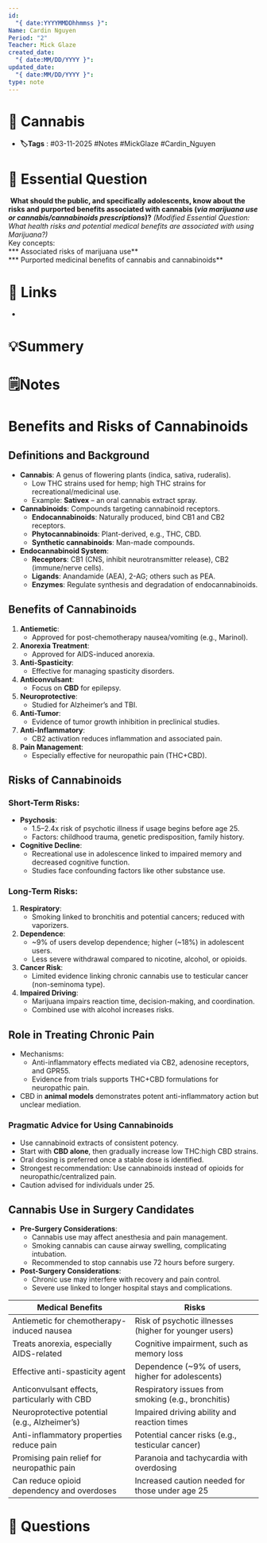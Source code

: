 ```yaml
---
id:
  "{ date:YYYYMMDDhhmmss }": 
Name: Cardin Nguyen
Period: "2"
Teacher: Mick Glaze
created_date:
  "{ date:MM/DD/YYYY }": 
updated_date:
  "{ date:MM/DD/YYYY }": 
type: note
---
```


# 📅 Cannabis
- **🏷️Tags** : #03-11-2025 #Notes #MickGlaze #Cardin_Nguyen

# 💭 Essential Question
 **What should the public, and specifically adolescents, know about the risks and purported benefits associated with cannabis (_via marijuana use or cannabis/cannabinoids prescriptions_)?** _(Modified Essential Question: What health risks and potential medical benefits are associated with using Marijuana?)_  
Key concepts:  
*** Associated risks of marijuana use**  
*** Purported medicinal benefits of cannabis and cannabinoids**  

# 🔗 Links
-

# 💡Summery


# 🗒️Notes

# Benefits and Risks of Cannabinoids

## Definitions and Background
- **Cannabis**: A genus of flowering plants (indica, sativa, ruderalis).
  - Low THC strains used for hemp; high THC strains for recreational/medicinal use.
  - Example: **Sativex** – an oral cannabis extract spray.
- **Cannabinoids**: Compounds targeting cannabinoid receptors.
  - **Endocannabinoids**: Naturally produced, bind CB1 and CB2 receptors.
  - **Phytocannabinoids**: Plant-derived, e.g., THC, CBD.
  - **Synthetic cannabinoids**: Man-made compounds.
- **Endocannabinoid System**:
  - **Receptors**: CB1 (CNS, inhibit neurotransmitter release), CB2 (immune/nerve cells).
  - **Ligands**: Anandamide (AEA), 2-AG; others such as PEA.
  - **Enzymes**: Regulate synthesis and degradation of endocannabinoids.

## Benefits of Cannabinoids
1. **Antiemetic**:
   - Approved for post-chemotherapy nausea/vomiting (e.g., Marinol).
2. **Anorexia Treatment**:
   - Approved for AIDS-induced anorexia.
3. **Anti-Spasticity**:
   - Effective for managing spasticity disorders.
4. **Anticonvulsant**:
   - Focus on **CBD** for epilepsy.
5. **Neuroprotective**:
   - Studied for Alzheimer’s and TBI.
6. **Anti-Tumor**:
   - Evidence of tumor growth inhibition in preclinical studies.
7. **Anti-Inflammatory**:
   - CB2 activation reduces inflammation and associated pain.
8. **Pain Management**:
   - Especially effective for neuropathic pain (THC+CBD).

## Risks of Cannabinoids
### Short-Term Risks:
- **Psychosis**:
  - 1.5–2.4x risk of psychotic illness if usage begins before age 25.
  - Factors: childhood trauma, genetic predisposition, family history.
- **Cognitive Decline**:
  - Recreational use in adolescence linked to impaired memory and decreased cognitive function.
  - Studies face confounding factors like other substance use.

### Long-Term Risks:
1. **Respiratory**:
   - Smoking linked to bronchitis and potential cancers; reduced with vaporizers.
2. **Dependence**:
   - ~9% of users develop dependence; higher (~18%) in adolescent users.
   - Less severe withdrawal compared to nicotine, alcohol, or opioids.
3. **Cancer Risk**:
   - Limited evidence linking chronic cannabis use to testicular cancer (non-seminoma type).
4. **Impaired Driving**:
   - Marijuana impairs reaction time, decision-making, and coordination.
   - Combined use with alcohol increases risks.

## Role in Treating Chronic Pain
- Mechanisms:
  - Anti-inflammatory effects mediated via CB2, adenosine receptors, and GPR55.
  - Evidence from trials supports THC+CBD formulations for neuropathic pain.
- CBD in **animal models** demonstrates potent anti-inflammatory action but unclear mediation.

### Pragmatic Advice for Using Cannabinoids
- Use cannabinoid extracts of consistent potency.
- Start with **CBD alone**, then gradually increase low THC:high CBD strains.
- Oral dosing is preferred once a stable dose is identified.
- Strongest recommendation: Use cannabinoids instead of opioids for neuropathic/centralized pain.
- Caution advised for individuals under 25.

## Cannabis Use in Surgery Candidates
- **Pre-Surgery Considerations**:
  - Cannabis use may affect anesthesia and pain management.
  - Smoking cannabis can cause airway swelling, complicating intubation.
  - Recommended to stop cannabis use 72 hours before surgery.
- **Post-Surgery Considerations**:
  - Chronic use may interfere with recovery and pain control.
  - Severe use linked to longer hospital stays and complications.


| **Medical Benefits**                          | **Risks**                                              |
| --------------------------------------------- | ------------------------------------------------------ |
| Antiemetic for chemotherapy-induced nausea    | Risk of psychotic illnesses (higher for younger users) |
| Treats anorexia, especially AIDS-related      | Cognitive impairment, such as memory loss              |
| Effective anti-spasticity agent               | Dependence (~9% of users, higher for adolescents)      |
| Anticonvulsant effects, particularly with CBD | Respiratory issues from smoking (e.g., bronchitis)     |
| Neuroprotective potential (e.g., Alzheimer’s) | Impaired driving ability and reaction times            |
| Anti-inflammatory properties reduce pain      | Potential cancer risks (e.g., testicular cancer)       |
| Promising pain relief for neuropathic pain    | Paranoia and tachycardia with overdosing               |
| Can reduce opioid dependency and overdoses    | Increased caution needed for those under age 25        |




# 🧠 Questions